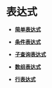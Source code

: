 # 表达式

-   **[简单表达式](简单表达式.md)**  

-   **[条件表达式](条件表达式.md)**  

-   **[子查询表达式](子查询表达式.md)**  

-   **[数组表达式](数组表达式.md)**  

-   **[行表达式](行表达式.md)**  


